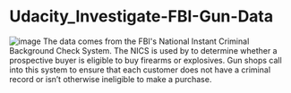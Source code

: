 # Udacity_Investigate-FBI-Gun-Data
![image](https://user-images.githubusercontent.com/112290483/218858434-8349b955-e535-4913-a401-eab026548091.png)
The data comes from the FBI's National Instant Criminal Background Check System. The NICS is used by to determine whether a prospective buyer is eligible to buy firearms or explosives. Gun shops call into this system to ensure that each customer does not have a criminal record or isn’t otherwise ineligible to make a purchase.
